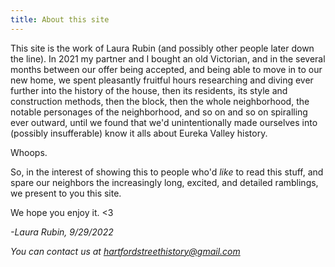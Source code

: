```yaml
---
title: About this site
---
```


This site is the work of Laura Rubin (and possibly other people later down the line). In 2021 my partner and I bought an old Victorian, and in the several months between our offer being accepted, and being able to move in to our new home, we spent pleasantly fruitful hours researching and diving ever further into the history of the house, then its residents, its style and construction methods, then the block, then the whole neighborhood, the notable personages of the neighborhood, and so on and so on spiralling ever outward, until we found that we'd unintentionally made ourselves into (possibly insufferable) know it alls about Eureka Valley history.

Whoops.

So, in the interest of showing this to people who'd _like_ to read this stuff, and spare our neighbors the increasingly long, excited, and detailed ramblings, we present to you this site.

We hope you enjoy it. <3

_-Laura Rubin, 9/29/2022_

_You can contact us at [hartfordstreethistory@gmail.com](mailto:hartfordstreethistory@gmail.com)_

